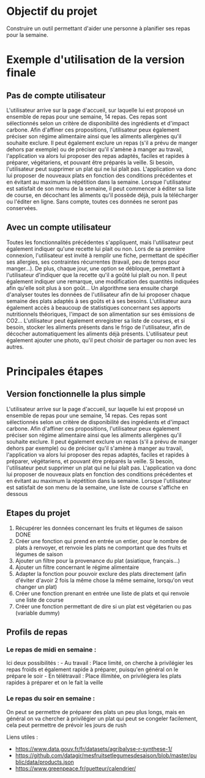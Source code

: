 # Objectif du projet 
Construire un outil permettant d'aider une personne à planifier ses repas pour la semaine. 
# Exemple d'utilisation de la version finale 
## Pas de compte utilisateur 
L'utilisateur arrive sur la page d'accueil, sur laquelle lui est proposé un ensemble de repas pour une semaine, 14 repas. Ces repas sont sélectionnés selon un critère de disponibilité des ingrédients et d'impact carbone. Afin d'affiner ces propositions, l'utilisateur peux également préciser son régime alimentaire ainsi que les aliments allergènes qu'il souhaite exclure. Il peut également exclure un repas (s'il a prévu de manger dehors par exemple) ou de préciser qu'il s'amène à manger au travail, l'application va alors lui proposer des repas adaptés, faciles et rapides à préparer, végétariens, et pouvant être préparés la veille.
Si besoin, l'utilisateur peut supprimer un plat qui ne lui plaît pas. L'application va donc lui proposer de nouveaux plats en fonction des conditions précédentes et en évitant au maximum la répétition dans la semaine. 
Lorsque l'utilisateur est satisfait de son menu de la semaine, il peut commencer à éditer sa liste de course, en décochant les aliments qu'il possède déjà, puis la télécharger ou l'éditer en ligne. 
Sans compte, toutes ces données ne seront pas conservées.

## Avec un compte utilisateur 
Toutes les fonctionnalités précédentes s'appliquent, mais l'utilisateur peut également indiquer qu'une recette lui plait ou non. Lors de sa première connexion, l'utilisateur est invité à remplir une fiche, permettant de spécifier ses allergies, ses contraintes récurrentes (travail, peu de temps pour manger...). De plus, chaque jour, une option se débloque, permettant à l'utilisateur d'indiquer que la recette qu'il a goûté lui plaît ou non. Il peut également indiquer une remarque, une modification des quantités indiquées afin qu'elle soit plus à son goût... 
Un algorithme sera ensuite chargé d'analyser toutes les données de l'utilisateur afin de lui proposer chaque semaine des plats adaptés à ses goûts et à ses besoins.
L'utilisateur aura également accès à beaucoup de statistiques concernant ses apports nutritionnels théoriques, l'impact de son alimentation sur ses émissions de CO2...
L'utilisateur peut également enregistrer sa liste de courses, et si besoin, stocker les aliments présents dans le frigo de l'utilisateur, afin de décocher automatiquement les aliments déjà présents. 
L'utilisateur peut également ajouter une photo, qu'il peut choisir de partager ou non avec les autres.

# Principales étapes 
## Version fonctionnelle la plus simple 
L'utilisateur arrive sur la page d'accueil, sur laquelle lui est proposé un ensemble de repas pour une semaine, 14 repas. Ces repas sont sélectionnés selon un critère de disponibilité des ingrédients et d'impact carbone. Afin d'affiner ces propositions, l'utilisateur peux également préciser son régime alimentaire ainsi que les aliments allergènes qu'il souhaite exclure. Il peut également exclure un repas (s'il a prévu de manger dehors par exemple) ou de préciser qu'il s'amène à manger au travail, l'application va alors lui proposer des repas adaptés, faciles et rapides à préparer, végétariens, et pouvant être préparés la veille.
Si besoin, l'utilisateur peut supprimer un plat qui ne lui plaît pas. L'application va donc lui proposer de nouveaux plats en fonction des conditions précédentes et en évitant au maximum la répétition dans la semaine. 
Lorsque l'utilisateur est satisfait de son menu de la semaine, une liste de course s'affiche en dessous

## Etapes du projet
1. Récupérer les données concernant les fruits et légumes de saison DONE
2. Créer une fonction qui prend en entrée un entier, pour le nombre de plats à renvoyer, et renvoie les plats ne comportant que des fruits et légumes de saison
3. Ajouter un filtre pour la provenance du plat (asiatique, français...)
4. Ajouter un filtre concernant le régime alimentaire
5. Adapter la fonction pour pouvoir exclure des plats directement (afin d'éviter d'avoir 2 fois la même chose la même semaine, lorsqu'on veut changer un plat)
6. Créer une fonction prenant en entrée une liste de plats et qui renvoie une liste de course
7. Créer une fonction permettant de dire si un plat est végétarien ou pas (variable dummy)


## Profils de repas 

### Le repas de midi en semaine :
Ici deux possibilités :
    - Au travail : Place limité, on cherche à privilégier les repas froids et également rapide à préparer, puisqu'en général on le prépare le soir 
    - En télétravail : Place illimitée, on privilégiera les plats rapides à préparer et on le fait la veille


### Le repas du soir en semaine : 
On peut se permettre de préparer des plats un peu plus longs, mais en général on va chercher à privilégier un plat qui peut se congeler facilement, cela peut permettre de prévoir les jours de rush



Liens utiles :
- https://www.data.gouv.fr/fr/datasets/agribalyse-r-synthese-1/ 
- https://github.com/datagir/mesfruitsetlegumesdesaison/blob/master/public/data/products.json
- https://www.greenpeace.fr/guetteur/calendrier/
